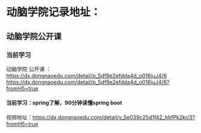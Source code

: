 # 动脑学院记录地址：

## 动脑学院公开课


### 当前学习

动脑学院 公开课 ：https://dx.dongnaoedu.com/detail/p_5df9e2efdda4d_o016iuJ4/6 
https://dx.dongnaoedu.com/detail/p_5df9e2efdda4d_o016iuJ4/6?fromH5=true
#### 当前学习：spring了解，90分钟读懂spring boot 
视频地址：https://dx.dongnaoedu.com/detail/v_5e039c25d1f42_hhfPk2kr/3?fromH5=true 